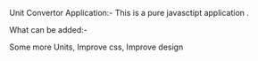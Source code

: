 Unit Convertor Application:-
This is a pure javasctipt application .


What can be added:-

Some more Units,
Improve css,
Improve design
